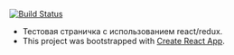 [![Build Status](https://travis-ci.com/lerucom/test-app-react-redux.svg?branch=master)](https://travis-ci.com/lerucom/test-app-react-redux)
* Тестовая страничка с использованием react/redux.
* This project was bootstrapped with [Create React App](https://github.com/facebook/create-react-app).
